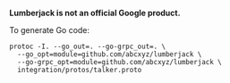 **Lumberjack is not an official Google product.**

To generate Go code:

```
protoc -I. --go_out=. --go-grpc_out=. \
  --go_opt=module=github.com/abcxyz/lumberjack \
  --go-grpc_opt=module=github.com/abcxyz/lumberjack \
  integration/protos/talker.proto
```